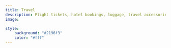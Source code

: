 ```yaml
---
title: Travel
description: Flight tickets, hotel bookings, luggage, travel accessories, and integrations with platforms like Booking.com, TripAdvisor, and Skyscanner.
image:

style:
    background: "#2196f3"
    color: "#fff"
---
```

